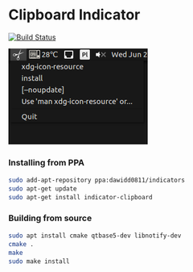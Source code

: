 # Clipboard Indicator

[![Build Status](https://api.cirrus-ci.com/github/dawidd6/indicator-clipboard.svg)](https://cirrus-ci.com/github/dawidd6/indicator-clipboard)

![Screen](screen.png)

### Installing from PPA

```sh
sudo add-apt-repository ppa:dawidd0811/indicators
sudo apt-get update
sudo apt-get install indicator-clipboard
```

### Building from source

```sh
sudo apt install cmake qtbase5-dev libnotify-dev
cmake .
make
sudo make install
```
